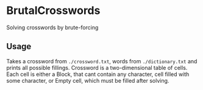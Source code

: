# BrutalCrosswords
Solving crosswords by brute-forcing

## Usage

Takes a crossword from `./crossword.txt`, words from `./dictionary.txt` and prints all possible fillings.
Crossword is a two-dimensional table of cells.
Each cell is either a Block, that cant contain any character, cell filled with some character, or Empty cell, which must be filled after solving.
